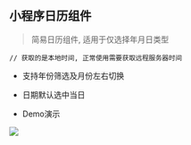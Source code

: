  ## 小程序日历组件
> 简易日历组件, 适用于仅选择年月日类型

```
// 获取的是本地时间, 正常使用需要获取远程服务器时间
```

* 支持年份筛选及月份左右切换

* 日期默认选中当日

* Demo演示

![](https://github.com/zhihuifanqiechaodan/gif-demo/blob/master/gif/calendar.gif)
